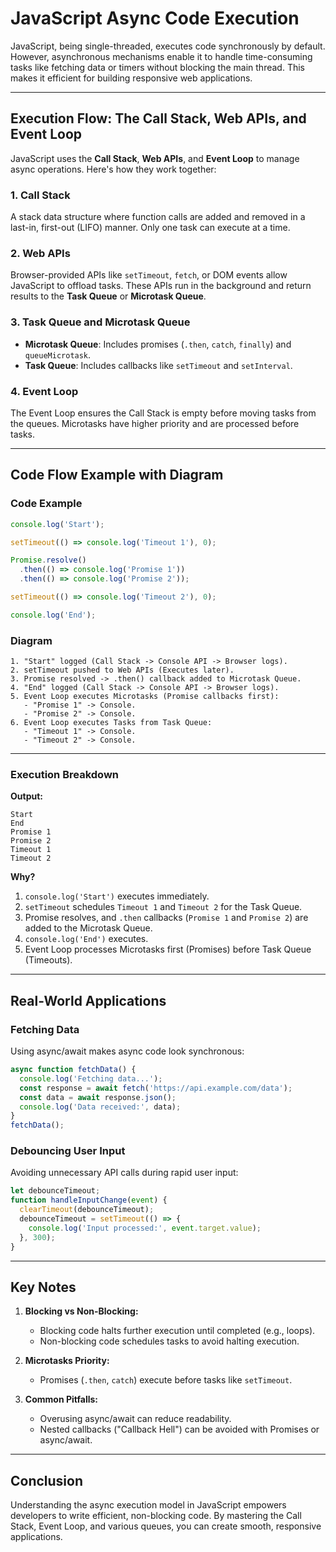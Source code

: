 # JavaScript Async Code Execution

JavaScript, being single-threaded, executes code synchronously by default. However, asynchronous mechanisms enable it to handle time-consuming tasks like fetching data or timers without blocking the main thread. This makes it efficient for building responsive web applications.

---

## Execution Flow: The Call Stack, Web APIs, and Event Loop

JavaScript uses the **Call Stack**, **Web APIs**, and **Event Loop** to manage async operations. Here's how they work together:

### 1. **Call Stack**

A stack data structure where function calls are added and removed in a last-in, first-out (LIFO) manner. Only one task can execute at a time.

### 2. **Web APIs**

Browser-provided APIs like `setTimeout`, `fetch`, or DOM events allow JavaScript to offload tasks. These APIs run in the background and return results to the **Task Queue** or **Microtask Queue**.

### 3. **Task Queue** and **Microtask Queue**

- **Microtask Queue**: Includes promises (`.then`, `catch`, `finally`) and `queueMicrotask`.
- **Task Queue**: Includes callbacks like `setTimeout` and `setInterval`.

### 4. **Event Loop**

The Event Loop ensures the Call Stack is empty before moving tasks from the queues. Microtasks have higher priority and are processed before tasks.

---

## Code Flow Example with Diagram

### Code Example

```js
console.log('Start');

setTimeout(() => console.log('Timeout 1'), 0);

Promise.resolve()
  .then(() => console.log('Promise 1'))
  .then(() => console.log('Promise 2'));

setTimeout(() => console.log('Timeout 2'), 0);

console.log('End');
```

### Diagram

```text
1. "Start" logged (Call Stack -> Console API -> Browser logs).
2. setTimeout pushed to Web APIs (Executes later).
3. Promise resolved -> .then() callback added to Microtask Queue.
4. "End" logged (Call Stack -> Console API -> Browser logs).
5. Event Loop executes Microtasks (Promise callbacks first):
   - "Promise 1" -> Console.
   - "Promise 2" -> Console.
6. Event Loop executes Tasks from Task Queue:
   - "Timeout 1" -> Console.
   - "Timeout 2" -> Console.
```

---

### Execution Breakdown

**Output:**

```
Start
End
Promise 1
Promise 2
Timeout 1
Timeout 2
```

**Why?**

1. `console.log('Start')` executes immediately.
2. `setTimeout` schedules `Timeout 1` and `Timeout 2` for the Task Queue.
3. Promise resolves, and `.then` callbacks (`Promise 1` and `Promise 2`) are added to the Microtask Queue.
4. `console.log('End')` executes.
5. Event Loop processes Microtasks first (Promises) before Task Queue (Timeouts).

---

## Real-World Applications

### Fetching Data

Using async/await makes async code look synchronous:

```js
async function fetchData() {
  console.log('Fetching data...');
  const response = await fetch('https://api.example.com/data');
  const data = await response.json();
  console.log('Data received:', data);
}
fetchData();
```

### Debouncing User Input

Avoiding unnecessary API calls during rapid user input:

```js
let debounceTimeout;
function handleInputChange(event) {
  clearTimeout(debounceTimeout);
  debounceTimeout = setTimeout(() => {
    console.log('Input processed:', event.target.value);
  }, 300);
}
```

---

## Key Notes

1. **Blocking vs Non-Blocking:**

   - Blocking code halts further execution until completed (e.g., loops).
   - Non-blocking code schedules tasks to avoid halting execution.

2. **Microtasks Priority:**

   - Promises (`.then`, `catch`) execute before tasks like `setTimeout`.

3. **Common Pitfalls:**
   - Overusing async/await can reduce readability.
   - Nested callbacks ("Callback Hell") can be avoided with Promises or async/await.

---

## Conclusion

Understanding the async execution model in JavaScript empowers developers to write efficient, non-blocking code. By mastering the Call Stack, Event Loop, and various queues, you can create smooth, responsive applications.
